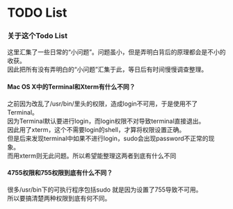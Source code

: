 TODO List
=========

### 关于这个Todo List
这里汇集了一些日常的“小问题”。问题虽小，但是弄明白背后的原理都会是不小的收获。  
因此把所有没有弄明白的“小问题”汇集于此，等日后有时间慢慢调查整理。  

#### Mac OS X中的Terminal和Xterm有什么不同？
之前因为改乱了/usr/bin/里头的权限，造成login不可用，于是使用不了Terminal。  
因为Terminal默认要进行login，而login权限不对导致terminal直接退出。  
因此用了xterm，这个不需要login的shell，才算将权限设置正确。  
但是后来发现terminal中如果不进行login，sudo会出现password不正常的现象。  
而用xterm则无此问题。所以希望能整理这两者到底有什么不同


#### 4755权限和755权限到底有什么不同？
很多/usr/bin下的可执行程序包括sudo 就是因为设置了755导致不可用。  
所以要搞清楚两种权限到底有何不同。


